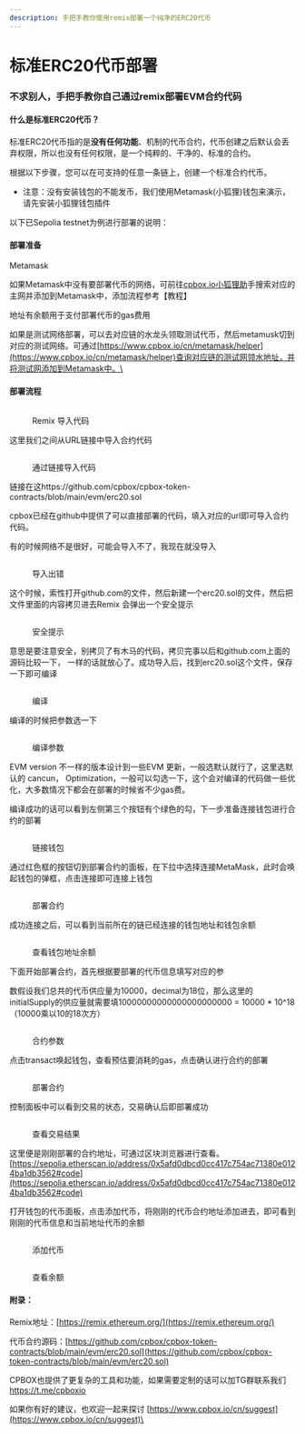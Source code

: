 ```yaml
---
description: 手把手教你使用remix部署一个纯净的ERC20代币
---
```


# 标准ERC20代币部署

### 不求别人，手把手教你自己通过remix部署EVM合约代码

#### 什么是标准ERC20代币？

标准ERC20代币指的是**没有任何功能**、机制的代币合约，代币创建之后默认会丢弃权限，所以也没有任何权限，是一个纯粹的、干净的、标准的合约。

根据以下步骤，您可以在可支持的任意一条链上，创建一个标准合约代币。

* 注意：没有安装钱包的不能发币，我们使用Metamask(小狐狸)钱包来演示，请先安装小狐狸钱包插件

以下已Sepolia testnet为例进行部署的说明：

#### 部署准备

Metamask

如果Metamask中没有要部署代币的网络，可前往[cpbox.io小狐狸助](https://www.cpbox.io/cn/metamask/helper)手搜索对应的主网并添加到Metamask中，添加流程参考【教程】

地址有余额用于支付部署代币的gas费用

如果是测试网络部署，可以去对应链的水龙头领取测试代币，然后metamusk切到对应的测试网络。可通过[https://www.cpbox.io/cn/metamask/helper](https://www.cpbox.io/cn/metamask/helper)查询对应链的测试网领水地址，并将测试网添加到Metamask中。\


#### 部署流程

<figure><img src="../.gitbook/assets/image (10).png" alt=""><figcaption><p>Remix 导入代码</p></figcaption></figure>

这里我们之间从URL链接中导入合约代码

<figure><img src="../.gitbook/assets/image (2) (1) (1).png" alt=""><figcaption><p>通过链接导入代码</p></figcaption></figure>

链接在这https://github.com/cpbox/cpbox-token-contracts/blob/main/evm/erc20.sol

cpbox已经在github中提供了可以直接部署的代码，填入对应的url即可导入合约代码。

有的时候网络不是很好，可能会导入不了，我现在就没导入

<figure><img src="../.gitbook/assets/image (11).png" alt=""><figcaption><p>导入出错</p></figcaption></figure>

这个时候，索性打开github.com的文件，然后新建一个erc20.sol的文件，然后把文件里面的内容拷贝进去Remix 会弹出一个安全提示

<figure><img src="../.gitbook/assets/image (12).png" alt=""><figcaption><p>安全提示</p></figcaption></figure>

意思是要注意安全，别拷贝了有木马的代码，拷贝完事以后和github.com上面的源码比较一下， 一样的话就放心了。成功导入后，找到erc20.sol这个文件，保存一下即可编译

<figure><img src="../.gitbook/assets/image (3) (1) (1).png" alt=""><figcaption><p>编译</p></figcaption></figure>

编译的时候把参数选一下

<figure><img src="../.gitbook/assets/image (13).png" alt=""><figcaption><p>编译参数</p></figcaption></figure>

EVM version 不一样的版本设计到一些EVM 更新，一般选默认就行了，这里选默认的 cancun， Optimization，一般可以勾选一下，这个会对编译的代码做一些优化，大多数情况下都会在部署的时候省不少gas费。

编译成功的话可以看到左侧第三个按钮有个绿色的勾，下一步准备连接钱包进行合约的部署

<figure><img src="../.gitbook/assets/image (4) (1) (1).png" alt=""><figcaption><p>链接钱包</p></figcaption></figure>

通过红色框的按钮切到部署合约的面板，在下拉中选择连接MetaMask，此时会唤起钱包的弹框，点击连接即可连接上钱包

<figure><img src="../.gitbook/assets/image (5) (1) (1).png" alt=""><figcaption><p>部署合约</p></figcaption></figure>

成功连接之后，可以看到当前所在的链已经连接的钱包地址和钱包余额

<figure><img src="../.gitbook/assets/image (6) (1) (1).png" alt=""><figcaption><p>查看钱包地址余额</p></figcaption></figure>

下面开始部署合约，首先根据要部署的代币信息填写对应的参

数假设我们总共的代币供应量为10000，decimal为18位，那么这里的initialSupply的供应量就需要填10000000000000000000000 = 10000 \* 10^18（10000乘以10的18次方）

<figure><img src="../.gitbook/assets/image (7) (1) (1).png" alt=""><figcaption><p>合约参数</p></figcaption></figure>

点击transact唤起钱包，查看预估要消耗的gas，点击确认进行合约的部署

<figure><img src="../.gitbook/assets/image (8) (1).png" alt=""><figcaption><p>部署合约</p></figcaption></figure>

控制面板中可以看到交易的状态，交易确认后即部署成功

<figure><img src="../.gitbook/assets/image (9) (1).png" alt=""><figcaption><p>查看交易结果</p></figcaption></figure>

这里便是刚刚部署的合约地址，可通过区块浏览器进行查看。[https://sepolia.etherscan.io/address/0x5afd0dbcd0cc417c754ac71380e0124ba1db3562#code](https://sepolia.etherscan.io/address/0x5afd0dbcd0cc417c754ac71380e0124ba1db3562#code)

打开钱包的代币面板，点击添加代币，将刚刚的代币合约地址添加进去，即可看到刚刚的代币信息和当前地址代币的余额

<figure><img src="../.gitbook/assets/image (14).png" alt=""><figcaption><p>添加代币</p></figcaption></figure>

<figure><img src="../.gitbook/assets/image (15).png" alt=""><figcaption><p>查看余额</p></figcaption></figure>

#### 附录：

Remix地址：[https://remix.ethereum.org/](https://remix.ethereum.org/)

代币合约源码：[https://github.com/cpbox/cpbox-token-contracts/blob/main/evm/erc20.sol](https://github.com/cpbox/cpbox-token-contracts/blob/main/evm/erc20.sol)

CPBOX也提供了更复杂的工具和功能，如果需要定制的话可以加TG群联系我们 [https://t.me/cpboxio ](https://t.me/cpboxio)

如果你有好的建议，也欢迎一起来探讨 [https://www.cpbox.io/cn/suggest](https://www.cpbox.io/cn/suggest)\
